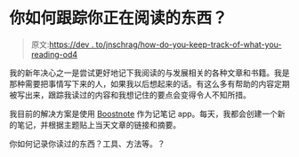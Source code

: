 # 你如何跟踪你正在阅读的东西？

> 原文:[https://dev . to/jnschrag/how-do-you-keep-track-of-what-you-reading-od4](https://dev.to/jnschrag/how-do-you-keep-track-of-what-youre-reading-od4)

我的新年决心之一是尝试更好地记下我阅读的与发展相关的各种文章和书籍。我是那种需要把事情写下来的人，如果我以后想起来的话。有这么多有帮助的内容定期被写出来，跟踪我读过的内容和我想记住的要点会变得令人不知所措。

我目前的解决方案是使用 [Boostnote](https://boostnote.io/) 作为记笔记 app。每天，我都会创建一个新的笔记，并根据主题贴上当天文章的链接和摘要。

你如何记录你读过的东西？工具、方法等。？